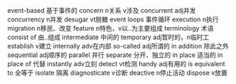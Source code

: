 event-based 基于事件的
concern n关系 v涉及
concurrent adj并发
concurrency n并发
desugar vt脱糖
event loops 事件循环
execution n执行
migration n移民、改变
feature n特色，v以..为主要组成
terminology 术语
consist of 由..组成
intermediate 中间的
temporary adj暂时的，n临时工
establish v建立
internally adv在内部
so-called adj所谓的
in addition 除此之外
sequential adj顺序的
parallel 并行
separate 分开、独立的
in place 适当的
in place of 代替
instantly adv立刻
detect vt检测
handy adj有用的
is equivalent to 全等于
isolate 隔离 
diagnosticate v诊断
deactive n停止活动
dispose v放置
















































































































